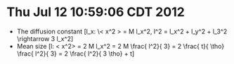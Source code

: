 # Thu Jul 12 10:59:06 CDT 2012

* The diffusion constant \[l_x: \\< x^2 \> = M l_x^2, l^2 = l_x^2 + l_y^2 + l_3^2 \rightarrow 3 l_x^2\]
* Mean size \[l: \< x^2\> = 2 M l_x^2 = 2 M \frac{ l^2}{ 3} = 2 \frac{ t}{ \tho} \frac{ l^2}{ 3} = 2 \frac{ l^2}{ 3 \tho} + t\]